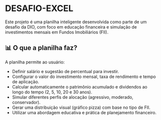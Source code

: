 # DESAFIO-EXCEL

Este projeto é uma planilha inteligente desenvolvida como parte de um desafio da DIO, com foco em educação financeira e simulação de investimentos mensais em Fundos Imobiliários (FII).

## 📊 O que a planilha faz?

A planilha permite ao usuário:

- Definir salário e sugestão de percentual para investir.
- Configurar o valor do investimento mensal, taxa de rendimento e tempo de aplicação.
- Calcular automaticamente o patrimônio acumulado e dividendos ao longo do tempo (2, 5, 10, 20 e 30 anos).
- Simular diferentes perfis de alocação (agressivo, moderado, conservador).
- Gerar uma distribuição visual (gráfico pizza) com base no tipo de FII.
- Utilizar uma abordagem educativa e prática de planejamento financeiro.
